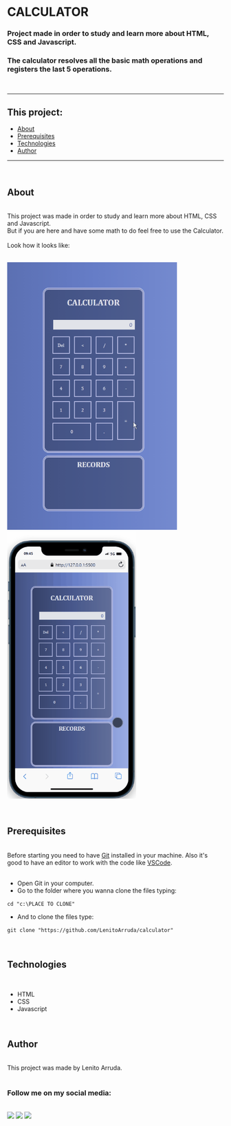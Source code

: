 # CALCULATOR

### Project made in order to study and learn more about HTML, CSS and Javascript.
### The calculator resolves all the basic math operations and registers the last 5 operations.

<br>
<hr>

<h2>This project:</h2>

* [About](#about)
* [Prerequisites](#prerequisites)
* [Technologies](#technologies)
* [Author](#author) </center>
  
<hr>
<br>
<h2>About</h2>
<br>
This project was made in order to study and learn more about HTML, CSS and Javascript.
<br>
But if you are here and have some math to do feel free to use the Calculator.
<br><br>
Look how it looks like:
<br><br>
<p>
<img width=395px alt="Readme-pc" title="Readme-pc" src="./github/pc-gif.gif" />
&nbsp;&nbsp;&nbsp;&nbsp;&nbsp;&nbsp;&nbsp;&nbsp;&nbsp;&nbsp;
<img width=300px alt="Readme-cel" title="Readme-cel" src="./github/cel-gif.gif" />
</p>
<br>

<h2>Prerequisites</h2>
<br>
Before starting you need to have <a href="https://git-scm.com/downloads">Git</a> installed in your machine. 
Also it's good to have an editor to work with the code like <a href="https://code.visualstudio.com/">VSCode</a>.
<br><br>

* Open Git in your computer.
* Go to the folder where you wanna clone the files typing: 

```
cd "c:\PLACE TO CLONE"
```
* And to clone the files type: 
```
git clone "https://github.com/LenitoArruda/calculator"
```

<br>

<h2>Technologies</h2>
<br>
<ul>
<li>HTML</li>
<li>CSS</li>
<li>Javascript</li>
</ul>
<br>

<h2>Author</h2>
<br>
This project was made by Lenito Arruda. 
<br><br>
<h3>Follow me on my social media:</h3>
<br>
<a href="https://www.facebook.com/lenito.arruda" target="_blank"><img src="https://img.shields.io/badge/Facebook-1877F2?style=for-the-badge&logo=facebook&logoColor=white" target="_blank"></a>
<a href="https://www.instagram.com/lenitoarruda/" target="_blank"><img src="https://img.shields.io/badge/Instagram-E4405F?style=for-the-badge&logo=instagram&logoColor=white" target="_blank"></a>
<a href="https://www.linkedin.com/in/lenito-arruda-0065526a/" target="_blank"><img src="https://img.shields.io/badge/-LinkedIn-%230077B5?style=for-the-badge&logo=linkedin&logoColor=white" target="_blank"></a>
